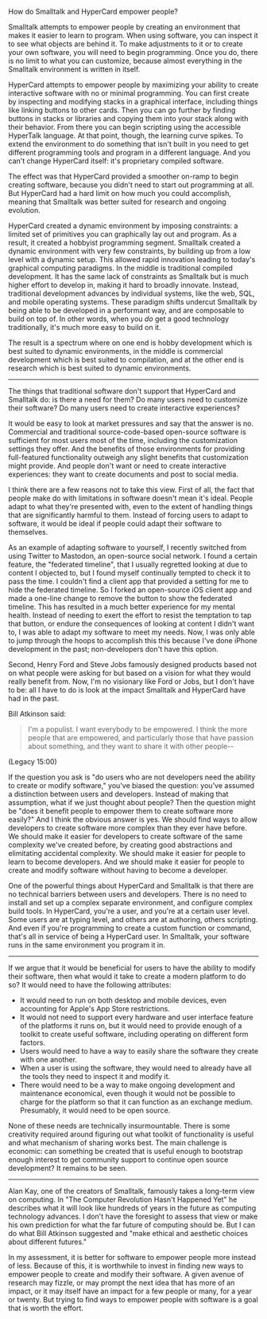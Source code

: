 How do Smalltalk and HyperCard empower people?

Smalltalk attempts to empower people by creating an environment that makes it easier to learn to program. When using software, you can inspect it to see what objects are behind it. To make adjustments to it or to create your own software, you will need to begin programming. Once you do, there is no limit to what you can customize, because almost everything in the Smalltalk environment is written in itself.

HyperCard attempts to empower people by maximizing your ability to create interactive software with no or minimal programming. You can first create by inspecting and modifying stacks in a graphical interface, including things like linking buttons to other cards. Then you can go further by finding buttons in stacks or libraries and copying them into your stack along with their behavior. From there you can begin scripting using the accessible HyperTalk language. At that point, though, the learning curve spikes. To extend the environment to do something that isn't built in you need to get different programming tools and program in a different language. And you can't change HyperCard itself: it's proprietary compiled software.

The effect was that HyperCard provided a smoother on-ramp to begin creating software, because you didn't need to start out programming at all. But HyperCard had a hard limit on how much you could accomplish, meaning that Smalltalk was better suited for research and ongoing evolution.

HyperCard created a dynamic environment by imposing constraints: a limited set of primitives you can graphically lay out and program. As a result, it created a hobbyist programming segment. Smalltalk created a dynamic environment with very few constraints, by building up from a low level with a dynamic setup. This allowed rapid innovation leading to today's graphical computing paradigms. In the middle is traditional compiled development. It has the same lack of constraints as Smalltalk but is much higher effort to develop in, making it hard to broadly innovate. Instead, traditional development advances by individual systems, like the web, SQL, and mobile operating systems. These paradigm shifts undercut Smalltalk by being able to be developed in a performant way, and are composable to build on top of. In other words, when you *do* get a good technology traditionally, it's much more easy to build on it.

The result is a spectrum where on one end is hobby development which is best suited to dynamic environments, in the middle is commercial development which is best suited to compilation, and at the other end is research which is best suited to dynamic environments.

***

The things that traditional software don't support that HyperCard and Smalltalk do: is there a need for them? Do many users need to customize their software? Do many users need to create interactive experiences?

It would be easy to look at market pressures and say that the answer is no. Commercial and traditional source-code-based open-source software is sufficient for most users most of the time, including the customization settings they offer. And the benefits of those environments for providing full-featured functionality outweigh any slight benefits that customization might provide. And people don't want or need to create interactive experiences: they want to create documents and post to social media.

I think there are a few reasons not to take this view. First of all, the fact that people make do with limitations in software doesn't mean it's ideal. People adapt to what they're presented with, even to the extent of handling things that are significantly harmful to them. Instead of forcing users to adapt to software, it would be ideal if people could adapt their software to themselves.

As an example of adapting software to yourself, I recently switched from using Twitter to Mastodon, an open-source social network. I found a certain feature, the "federated timeline", that I usually regretted looking at due to content I objected to, but I found myself continually tempted to check it to pass the time. I couldn't find a client app that provided a setting for me to hide the federated timeline. So I forked an open-source iOS client app and made a one-line change to remove the button to show the federated timeline. This has resulted in a much better experience for my mental health. Instead of needing to exert the effort to resist the temptation to tap that button, or endure the consequences of looking at content I didn't want to, I was able to adapt my software to meet my needs. Now, I was only able to jump through the hoops to accomplish this this because I've done iPhone development in the past; non-developers don't have this option.

Second, Henry Ford and Steve Jobs famously designed products based not on what people were asking for but based on a vision for what they would really benefit from. Now, I'm no visionary like Ford or Jobs, but I don't have to be: all I have to do is look at the impact Smalltalk and HyperCard have had in the past.

Bill Atkinson said:

> I'm a populist. I want everybody to be empowered. I think the more people that are empowered, and particularly those that have passion about something, and they want to share it with other people--

(Legacy 15:00)

If the question you ask is "do users who are not developers need the ability to create or modify software," you've biased the question: you've assumed a distinction between users and developers. Instead of making that assumption, what if we just thought about people? Then the question might be "does it benefit people to empower them to create software more easily?" And I think the obvious answer is yes. We should find ways to allow developers to create software more complex than they ever have before. We should make it easier for developers to create software of the same complexity we've created before, by creating good abstractions and elimitating accidental complexity. We should make it easier for people to learn to become developers. And we should make it easier for people to create and modify software without having to become a developer.

One of the powerful things about HyperCard and Smalltalk is that there are no technical barriers between users and developers. There is no need to install and set up a complex separate environment, and configure complex build tools. In HyperCard, you're a user, and you're at a certain user level. Some users are at typing level, and others are at authoring, others scripting. And even if you're programming to create a custom function or command, that's all in service of being a HyperCard user. In Smalltalk, your software runs in the same environment you program it in.

***

If we argue that it would be beneficial for users to have the ability to modify their software, then what would it take to create a modern platform to do so? It would need to have the following attributes:

- It would need to run on both desktop and mobile devices, even accounting for Apple's App Store restrictions.
- It would not need to support every hardware and user interface feature of the platforms it runs on, but it would need to provide enough of a toolkit to create useful software, including operating on different form factors.
- Users would need to have a way to easily share the software they create with one another.
- When a user is using the software, they would need to already have all the tools they need to inspect it and modify it.
- There would need to be a way to make ongoing development and maintenance economical, even though it would not be possible to charge for the platform so that it can function as an exchange medium. Presumably, it would need to be open source.

None of these needs are technically insurmountable. There is some creativity required around figuring out what toolkit of functionality is useful and what mechanism of sharing works best. The main challenge is economic: can something be created that is useful enough to bootstrap enough interest to get community support to continue open source development? It remains to be seen.

***

Alan Kay, one of the creators of Smalltalk, famously takes a long-term view on computing. In "The Computer Revolution Hasn't Happened Yet" he describes what it will look like hundreds of years in the future as computing technology advances. I don't have the foresight to assess that view or make his own prediction for what the far future of computing should be. But I can do what Bill Atkinson suggested and "make ethical and aesthetic choices about different futures."

In my assessment, it is better for software to empower people more instead of less. Because of this, it is worthwhile to invest in finding new ways to empower people to create and modify their software. A given avenue of research may fizzle, or may prompt the next idea that has more of an impact, or it may itself have an impact for a few people or many, for a year or twenty. But trying to find ways to empower people with software is a goal that is worth the effort.
